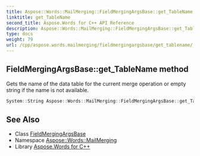 ```yaml
---
title: Aspose::Words::MailMerging::FieldMergingArgsBase::get_TableName method
linktitle: get_TableName
second_title: Aspose.Words for C++ API Reference
description: Aspose::Words::MailMerging::FieldMergingArgsBase::get_TableName method. Gets the name of the data table for the current merge operation or empty string if the name is not available in C++.
type: docs
weight: 79
url: /cpp/aspose.words.mailmerging/fieldmergingargsbase/get_tablename/
---
```

## FieldMergingArgsBase::get_TableName method


Gets the name of the data table for the current merge operation or empty string if the name is not available.

```cpp
System::String Aspose::Words::MailMerging::FieldMergingArgsBase::get_TableName() const
```

## See Also

* Class [FieldMergingArgsBase](../)
* Namespace [Aspose::Words::MailMerging](../../)
* Library [Aspose.Words for C++](../../../)
